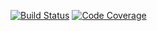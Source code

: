 [![Build Status](https://travis-ci.com/SergeyKarpen/hibernate.svg?branch=master)](https://travis-ci.com/SergeyKarpen/hibernate)
[![Code Coverage](https://codecov.io/github/SergeyKarpen/hibernatee.svg)](https://codecov.io/gh/SergeyKarpen/hibernate)

